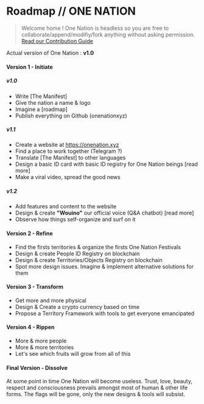 Roadmap // ONE NATION
=====================

 > Welcome home ! One Nation is headless so you are free to collaborate/append/modifiy/fork anything without asking permission. [Read our Contribution Guide](./contribution_guide.md)

Actual version of One Nation : **v1.0**

#### Version 1 - Initiate

##### v1.0

- Write [The Manifest]
- Give the nation a name & logo
- Imagine a [roadmap]
- Publish everything on Github (onenationxyz)

##### v1.1

- Create a website at https://onenation.xyz
- Find a place to work together (Telegram ?)
- Translate [The Manifest] to other languages
- Design a basic ID card with basic ID registry for One Nation beings [read more]
- Make a viral video, spread the good news

##### v1.2

- Add features and content to the website 
- Design & create **"Wouino"** our official voice (Q&A chatbot)  [read more]
- Observe how things self-organize and surf on it

#### Version 2 - Refine

- Find the firsts territories & organize the firsts One Nation Festivals  
- Design & create People ID Registry on blockchain
- Design & create Territories/Objects Registry on blockchain
- Spot more design issues. Imagine & implement alternative solutions for them

#### Version 3 - Transform

- Get more and more physical
- Design & Create a crypto currency based on time
- Propose a Territory Framework with tools to get everyone emancipated

#### Version 4 - Rippen

- More & more people
- More & more territories
- Let's see which fruits will grow from all of this

#### Final Version - Dissolve

At some point in time One Nation will become useless. Trust, love, beauty, respect and consciousness prevails amongst most of human & other life forms. The flags will be gone, only the new designs & tools will subsist.